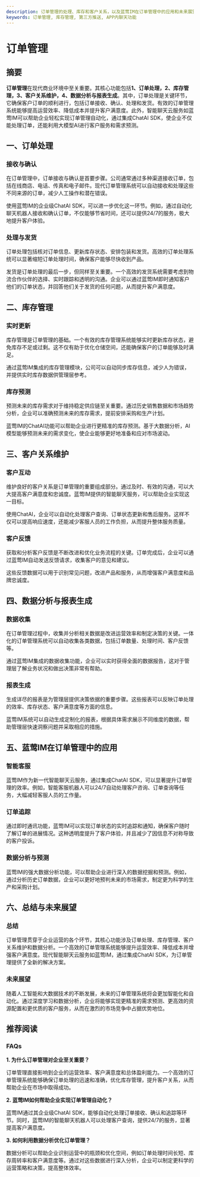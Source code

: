 ```yaml
---
description: 订单管理的处理、库存和客户关系，以及蓝莺IM在订单管理中的应用和未来展望。
keywords: 订单管理, 库存管理, 第三方推送, APP内聊天功能
---
```

# 订单管理

## 摘要

**订单管理**在现代商业环境中至关重要。其核心功能包括**1、订单处理，2、库存管理，3、客户关系维护，4、数据分析与报表生成**。其中，订单处理是关键环节，它确保客户订单的顺利进行，包括订单接收、确认、处理和发货。有效的订单管理系统能够提高运营效率、降低成本并提升客户满意度。此外，智能聊天云服务如蓝莺IM可以帮助企业轻松实现订单管理自动化，通过集成ChatAI SDK，使企业不仅能处理订单，还能利用大模型AI进行客户服务和需求预测。

## 一、订单处理

### 接收与确认

在订单管理中，订单接收与确认是首要步骤。公司通常通过多种渠道接收订单，包括在线商店、电话、传真和电子邮件。现代订单管理系统可以自动接收和处理这些不同来源的订单，减少人工操作和潜在错误。

使用蓝莺IM的企业级ChatAI SDK，可以进一步优化这一环节。例如，通过自动化聊天机器人接收和确认订单，不仅能够节省时间，还可以提供24/7的服务，极大地提升客户体验。

### 处理与发货

订单处理包括核对订单信息、更新库存状态、安排包装和发货。高效的订单处理系统可以显著缩短订单处理时间，确保客户能够尽快收到产品。

发货是订单处理的最后一步，但同样至关重要。一个高效的发货系统需要考虑到物流合作伙伴的选择、实时跟踪和透明的沟通。企业可以通过蓝莺IM即时通知客户他们的订单状态，并回答他们关于发货的任何问题，从而提升客户满意度。

## 二、库存管理

### 实时更新

库存管理是订单管理的基础。一个有效的库存管理系统能够实时更新库存状态，避免库存不足或过剩。这不仅有助于优化仓储空间，还能确保客户的订单能够及时满足。

通过蓝莺IM集成的库存管理模块，公司可以自动同步库存信息，减少人为错误，并提供实时库存数据供管理层参考。

### 库存预测

预测未来的库存需求对于维持稳定供应链至关重要。通过历史销售数据和市场趋势分析，企业可以准确预测未来的库存需求，提前安排采购和生产计划。

蓝莺IM的ChatAI功能可以帮助企业进行更精准的库存预测。基于大数据分析，AI模型能够预测未来的需求变化，使企业能够更好地准备和应对市场波动。

## 三、客户关系维护

### 客户互动

维护良好的客户关系是订单管理的重要组成部分。通过及时、有效的沟通，可以大大提高客户满意度和忠诚度。蓝莺IM提供的智能聊天服务，可以帮助企业实现这一目标。

使用ChatAI，企业可以自动化处理客户查询、订单状态更新和售后服务。这样不仅可以提高响应速度，还能减少客服人员的工作负担，从而提升整体服务质量。

### 客户反馈

获取和分析客户反馈是不断改进和优化业务流程的关键。订单完成后，企业可以通过蓝莺IM自动发送反馈请求，收集客户的意见和建议。

这些反馈数据可以用于识别常见问题，改进产品和服务，从而增强客户满意度和品牌忠诚度。

## 四、数据分析与报表生成

### 数据收集

在订单管理过程中，收集并分析相关数据是改进运营效率和制定决策的关键。一体化的订单管理系统可以自动收集各类数据，包括订单数量、处理时间、客户反馈等。

通过蓝莺IM集成的数据收集功能，企业可以实时获得全面的数据报告，这对于管理层了解业务状况和做出决策非常有帮助。

### 报表生成

生成详尽的报表是为管理层提供决策依据的重要步骤。这些报表可以反映订单处理的效率、库存状态、客户满意度等方面的信息。

蓝莺IM系统可以自动生成定制化的报表，根据具体需求展示不同维度的数据，帮助管理层快速洞察问题并采取相应的措施。

## 五、蓝莺IM在订单管理中的应用

### 智能客服

蓝莺IM作为新一代智能聊天云服务，通过集成ChatAI SDK，可以显著提升订单管理的效率。例如，智能客服机器人可以24/7自动处理客户咨询、订单查询等任务，大幅减轻客服人员的工作量。

### 订单追踪

通过即时通讯功能，蓝莺IM可以实现订单状态的实时追踪和通知，确保客户随时了解订单的进展情况。这种透明度提升了客户体验，并且减少了因信息不对称导致的客户投诉。

### 数据分析与预测

蓝莺IM的强大数据分析功能，可以帮助企业进行深入的数据挖掘和预测。例如，通过分析历史订单数据，企业可以更好地预判未来的市场需求，制定更为科学的生产和采购计划。

## 六、总结与未来展望

### 总结

订单管理贯穿于企业运营的各个环节，其核心功能涉及订单处理、库存管理、客户关系维护和数据分析。一个高效的订单管理系统能够提升运营效率、降低成本并增强客户满意度。现代智能聊天云服务如蓝莺IM，通过集成ChatAI SDK，为订单管理提供了全新的解决方案。

### 未来展望

随着人工智能和大数据技术的不断发展，未来的订单管理系统将会更加智能化和自动化。通过深度学习和数据分析，企业将能够实现更精准的需求预测、更高效的资源配置和更优质的客户服务，从而在激烈的市场竞争中占据优势地位。

## 推荐阅读

### **FAQs**

**1. 为什么订单管理对企业至关重要？**

订单管理直接影响到企业的运营效率、客户满意度和总体盈利能力。一个高效的订单管理系统能够确保订单处理的迅速和准确，优化库存管理，提升客户关系，从而帮助企业在市场中取得成功。

**2. 蓝莺IM如何帮助企业实现订单管理自动化？**

蓝莺IM通过其企业级ChatAI SDK，能够自动化处理订单接收、确认和追踪等环节。同时，蓝莺IM的智能聊天机器人可以处理客户查询，提供24/7的服务，显著提高客户满意度。

**3. 如何利用数据分析优化订单管理？**

数据分析可以帮助企业识别运营中的瓶颈和优化空间，例如订单处理时间长短、库存周转率和客户满意度等。通过对这些数据进行深入分析，企业可以制定更科学的运营策略和决策，提高整体效率。